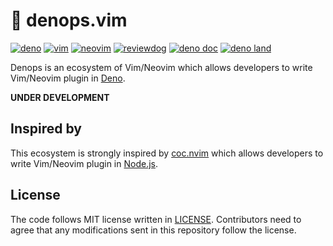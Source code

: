 # 🐜 denops.vim

[![deno](https://github.com/vim-denops/denops.vim/workflows/deno/badge.svg)](https://github.com/vim-denops/denops.vim/actions?query=workflow%3Adeno)
[![vim](https://github.com/vim-denops/denops.vim/workflows/vim/badge.svg)](https://github.com/vim-denops/denops.vim/actions?query=workflow%3Avim)
[![neovim](https://github.com/vim-denops/denops.vim/workflows/neovim/badge.svg)](https://github.com/vim-denops/denops.vim/actions?query=workflow%3Aneovim)
[![reviewdog](https://github.com/vim-denops/denops.vim/workflows/reviewdog/badge.svg)](https://github.com/vim-denops/denops.vim/actions?query=workflow%3Areviewdog)
[![deno doc](https://doc.deno.land/badge.svg)](https://doc.deno.land/https/deno.land/x/denops_core/mod.ts)
[![deno land](http://img.shields.io/badge/available%20on-deno.land/x-lightgrey.svg?logo=deno)](https://deno.land/x/denops_core)

Denops is an ecosystem of Vim/Neovim which allows developers to write Vim/Neovim
plugin in [Deno][deno].

**UNDER DEVELOPMENT**

[deno]: https://deno.land/

## Inspired by

This ecosystem is strongly inspired by [coc.nvim][coc.nvim] which allows
developers to write Vim/Neovim plugin in [Node.js][node.js].

[coc.nvim]: https://github.com/neoclide/coc.nvim
[node.js]: https://nodejs.org/ja/

## License

The code follows MIT license written in [LICENSE](./LICENSE). Contributors need
to agree that any modifications sent in this repository follow the license.
